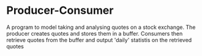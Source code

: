# Producer-Consumer
A program to model taking and analysing quotes on a stock exchange. The producer creates quotes and stores them in a buffer. Consumers
then retrieve quotes from the buffer and output 'daily' statistis on the retrieved quotes
